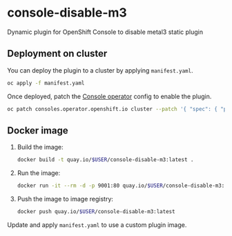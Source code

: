 # console-disable-m3
Dynamic plugin for OpenShift Console to disable metal3 static plugin

## Deployment on cluster

You can deploy the plugin to a cluster by applying `manifest.yaml`.

```sh
oc apply -f manifest.yaml
```

Once deployed, patch the
[Console operator](https://github.com/openshift/console-operator)
config to enable the plugin.

```sh
oc patch consoles.operator.openshift.io cluster --patch '{ "spec": { "plugins": ["console-disable-m3"] } }' --type=merge
```

## Docker image

1. Build the image:
   ```sh
   docker build -t quay.io/$USER/console-disable-m3:latest .
   ```
2. Run the image:
   ```sh
   docker run -it --rm -d -p 9001:80 quay.io/$USER/console-disable-m3:latest
   ```
3. Push the image to image registry:
   ```sh
   docker push quay.io/$USER/console-disable-m3:latest
   ```

Update and apply `manifest.yaml` to use a custom plugin image.
